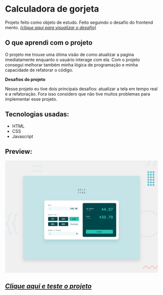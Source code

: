 # Calculadora de gorjeta

Projeto feito como objeto de estudo. Feito seguindo o desafio do frontend mento. _[(clique aqui para visualizar o desafio)](https://www.frontendmentor.io/challenges/tip-calculator-app-ugJNGbJUX)_

## **O que aprendi com o projeto**

O projeto me trouxe uma ótima visão de como atualizar a pagina imediatamente enquanto o usuário interage com ela. Com o projeto consegui melhorar também minha lógica de programação e minha capacidade de refatorar o código.

**Desafios do projeto**

Nesse projeto eu tive dois principais desafios: atualizar a tela em tempo real e a refatoração. Fora isso considero que não tive muitos problemas para implementar esse projeto.

## **Tecnologias usadas:**

- HTML
- CSS
- Javascript

## **Preview:**

![Preview image](./images/desktop-preview.jpg)

## **_[Clique aqui e teste o projeto](https://l-wendell.github.io/tip-calculator/)_**
